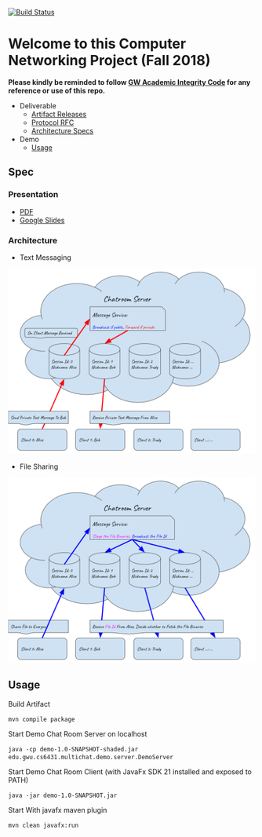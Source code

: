 [![Build Status](https://travis-ci.org/1988warren/multi-chat.svg?branch=master)](https://travis-ci.org/1988warren/multi-chat)

# Welcome to this Computer Networking Project (Fall 2018)

__Please kindly be reminded to follow [GW Academic Integrity Code](https://studentconduct.gwu.edu/code-academic-integrity) for any reference or use of this repo.__

- Deliverable
  * [Artifact Releases](https://github.com/1988warren/multi-chat/releases)
  * [Protocol RFC](https://github.com/1988warren/multi-chat/blob/spec/rfc.txt)
  * [Architecture Specs](#spec)
- Demo
  * [Usage](#usage)
  
## Spec

### Presentation
  * [PDF](https://github.com/1988warren/multi-chat/blob/spec/chatroom_presentation.pdf)
  * [Google Slides](https://docs.google.com/presentation/d/e/2PACX-1vTjtVsFY7YeCoiKiVj9k3T15V7TWpy_qFmHckHJSmGLAJyhZxDrWPs6eKQEQgVmvoxUP8KYXdM4xBNe/pub?start=false&loop=false&delayms=3000)

### Architecture

- Text Messaging

![text](https://github.com/1988warren/multi-chat/blob/spec/Designs_of_Text_Messaging.svg)

- File Sharing

![file](https://github.com/1988warren/multi-chat/blob/spec/Designs_of_File_Sharing.svg)


## Usage

Build Artifact
```shell
mvn compile package
```

Start Demo Chat Room Server on localhost
```shell
java -cp demo-1.0-SNAPSHOT-shaded.jar edu.gwu.cs6431.multichat.demo.server.DemoServer
```

Start Demo Chat Room Client (with JavaFx SDK 21 installed and exposed to PATH)
```shell
java -jar demo-1.0-SNAPSHOT.jar
```

Start With javafx maven plugin
```shell
mvn clean javafx:run
```
